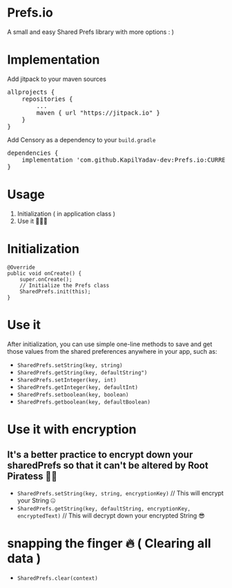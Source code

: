# Prefs.io
A small and easy Shared Prefs library with more options : )

# Implementation
<p>Add jitpack to your maven sources</p>
<div class="highlight highlight-source-groovy"><pre>allprojects {
    repositories {
        <span class="pl-k">..</span>.
        maven { url <span class="pl-s"><span class="pl-pds">"</span>https://jitpack.io<span class="pl-pds">"</span></span> }
    }
}</pre></div>
<p>Add Censory as a dependency to your <code>build.gradle</code></p>
<div class="highlight highlight-source-groovy"><pre>dependencies {
    implementation <span class="pl-s"><span class="pl-pds">'</span>com.github.KapilYadav-dev:Prefs.io:CURRENT_RELEASE<span class="pl-pds">'</span></span>
}</pre></div>


# Usage
1) Initialization ( in application class )
2) Use it 👨🏽‍💻

# Initialization

    @Override
    public void onCreate() {
        super.onCreate();
        // Initialize the Prefs class
        SharedPrefs.init(this);
    }



# Use it
After initialization, you can use simple one-line methods to save and get those values from the shared preferences anywhere in your app, such as:

<ul>
<li><code>SharedPrefs.setString(key, string)</code></li>
<li><code>SharedPrefs.getString(key, defaultString")</code></li>
<li><code>SharedPrefs.setInteger(key, int)</code></li>
<li><code>SharedPrefs.getInteger(key, defaultInt)</code></li>
<li><code>SharedPrefs.setboolean(key, boolean)</code></li>
<li><code>SharedPrefs.getboolean(key, defaultBoolean)</code></li>
</ul>

# Use it with encryption
## It's a better practice to encrypt down your sharedPrefs so that it can't be altered by Root Piratess 🏴‍☠️
<ul>
<li><code>SharedPrefs.setString(key, string, encryptionKey)</code>   // This will encrypt your String 🤐</li>  
<li><code>SharedPrefs.getString(key, defaultString, encryptionKey, encryptedText)</code>   // This will decrypt down your encrypted String  😎</li>
</ul>

# snapping the finger 🔥 ( Clearing all data )
<ul>
<li><code>SharedPrefs.clear(context)</code>
<ul>
